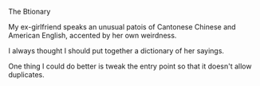 The Btionary

My ex-girlfriend speaks an unusual patois of Cantonese Chinese and American English, accented by her own weirdness. 

I always thought I should put together a dictionary of her sayings.

One thing I could do better is tweak the entry point so that it doesn't allow duplicates.

